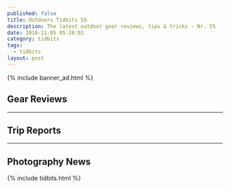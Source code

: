 ```yaml
---
published: false
title: Outdoors Tidbits 55
description: The latest outdoor gear reviews, tips & tricks - Nr. 55
date: 2016-11-05 05:28:01
category: tidbits
tags:
  - tidbits
layout: post
---
```


{% include banner_ad.html %}

## Gear Reviews

---

## Trip Reports

---

## Photography News

{% include tidbits.html %}
